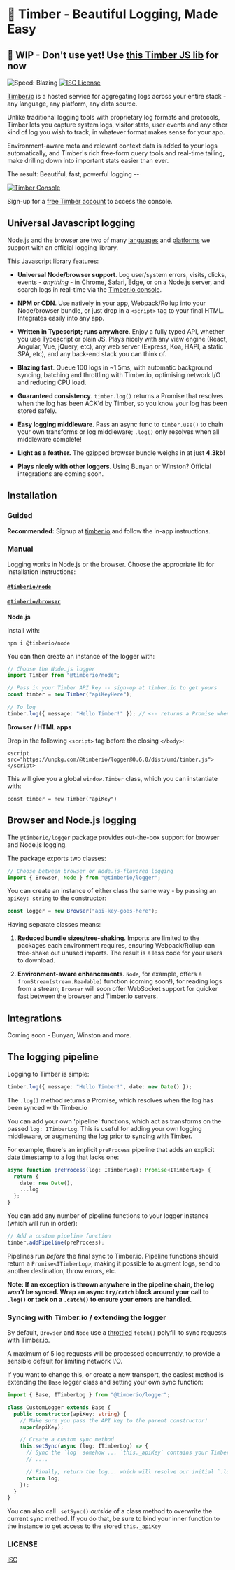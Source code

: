 # 🌲 Timber - Beautiful Logging, Made Easy

## 👷‍️ WIP - Don't use yet! Use [this Timber JS lib](https://github.com/timberio/timber-node) for now

![Speed: Blazing](https://img.shields.io/badge/speed-blazing%20%F0%9F%94%A5-brightgreen.svg)
[![ISC License](https://img.shields.io/badge/license-ISC-ff69b4.svg)](LICENSE.md)

[Timber.io](https://timber.io) is a hosted service for aggregating logs across your entire stack - any language, any platform, any data source.

Unlike traditional logging tools with proprietary log formats and protocols, Timber lets you capture system logs, visitor stats, user events and any other kind of log you wish to track, in whatever format makes sense for your app.

Environment-aware meta and relevant context data is added to your logs automatically, and Timber's rich free-form query tools and real-time tailing, make drilling down into important stats easier than ever.

The result: Beautiful, fast, powerful logging --

[![Timber Console](http://files.timber.io/images/readme-interface7.gif)](https://timber.io/docs/app)

Sign-up for a [free Timber account](https://timber.io) to access the console.

## Universal Javascript logging

Node.js and the browser are two of many [languages](https://docs.timber.io/languages/) and [platforms](https://docs.timber.io/platforms/) we support with an official logging library.

This Javascript library features:

- **Universal Node/browser support**. Log user/system errors, visits, clicks, events - _anything_ - in Chrome, Safari, Edge, or on a Node.js server, and search logs in real-time via the [Timber.io console](https://timber.io).

- **NPM or CDN**. Use natively in your app, Webpack/Rollup into your Node/browser bundle, or just drop in a `<script>` tag to your final HTML. Integrates easily into any app.

- **Written in Typescript; runs anywhere**. Enjoy a fully typed API, whether you use Typescript or plain JS. Plays nicely with any view engine (React, Angular, Vue, jQuery, etc), any web server (Express, Koa, HAPI, a static SPA, etc), and any back-end stack you can think of.

- **Blazing fast**. Queue 100 logs in ~1.5ms, with automatic background syncing, batching and throttling with Timber.io, optimising network I/O and reducing CPU load.

- **Guaranteed consistency**. `timber.log()` returns a Promise that resolves when the log has been ACK'd by Timber, so you know your log has been stored safely.

- **Easy logging middleware**. Pass an async func to `timber.use()` to chain your own transforms or log middleware; `.log()` only resolves when all middleware complete!

- **Light as a feather.** The gzipped browser bundle weighs in at just **4.3kb**!

- **Plays nicely with other loggers**. Using Bunyan or Winston? Official integrations are coming soon.

## Installation

### Guided

**Recommended:** Signup at [timber.io](https://app.timber.io/) and follow the in-app instructions.

### Manual

Logging works in Node.js or the browser. Choose the appropriate lib for installation instructions:

#### [`@timberio/node`](packages/node)

#### [`@timberio/browser`](packages/browser)

**Node.js**

Install with:

```
npm i @timberio/node
```

You can then create an instance of the logger with:

```typescript
// Choose the Node.js logger
import Timber from "@timberio/node";

// Pass in your Timber API key -- sign-up at timber.io to get yours
const timber = new Timber("apiKeyHere");

// To log
timber.log({ message: "Hello Timber!" }); // <-- returns a Promise when synced with Timber.io
```

**Browser / HTML apps**

Drop in the following `<script>` tag before the closing `</body>`:

```
<script src="https://unpkg.com/@timberio/logger@0.6.0/dist/umd/timber.js"></script>
```

This will give you a global `window.Timber` class, which you can instantiate with:

```
const timber = new Timber("apiKey")
```

## Browser and Node.js logging

The `@timberio/logger` package provides out-the-box support for browser and Node.js logging.

The package exports two classes:

```typescript
// Choose between browser or Node.js-flavored logging
import { Browser, Node } from "@timberio/logger";
```

You can create an instance of either class the same way - by passing an `apiKey: string` to the constructor:

```typescript
const logger = new Browser("api-key-goes-here");
```

Having separate classes means:

1. **Reduced bundle sizes/tree-shaking**. Imports are limited to the packages each environment requires, ensuring Webpack/Rollup can tree-shake out unused imports. The result is a less code for your users to download.

2. **Environment-aware enhancements**. `Node`, for example, offers a `fromStream(stream.Readable)` function (coming soon!), for reading logs from a stream; `Browser` will soon offer WebSocket support for quicker fast between the browser and Timber.io servers.

## Integrations

Coming soon - Bunyan, Winston and more.

## The logging pipeline

Logging to Timber is simple:

```typescript
timber.log({ message: "Hello Timber!", date: new Date() });
```

The `.log()` method returns a Promise, which resolves when the log has been synced with Timber.io

You can add your own 'pipeline' functions, which act as transforms on the passed `log: ITimberLog`. This is useful for adding your own logging middleware, or augmenting the log prior to syncing with Timber.

For example, there's an implicit `preProcess` pipeline that adds an explicit date timestamp to a log that lacks one:

```typescript
async function preProcess(log: ITimberLog): Promise<ITimberLog> {
  return {
    date: new Date(),
    ...log
  };
}
```

You can add any number of pipeline functions to your logger instance (which will run in order):

```typescript
// Add a custom pipeline function
timber.addPipeline(preProcess);
```

Pipelines run _before_ the final sync to Timber.io. Pipeline functions should return a `Promise<ITimberLog>`, making it possible to augment logs, send to another destination, throw errors, etc.

**Note: If an exception is thrown anywhere in the pipeline chain, the log _won't_ be synced. Wrap an async `try/catch` block around your call to `.log()` or tack on a `.catch()` to ensure your errors are handled.**

### Syncing with Timber.io / extending the logger

By default, `Browser` and `Node` use a [throttled](https://github.com/timberio/npm-tools#makethrottletfuncmax-number) `fetch()` polyfill to sync requests with Timber.io.

A maximum of 5 log requests will be processed concurrently, to provide a sensible default for limiting network I/O.

If you want to change this, or create a new transport, the easiest method is extending the `Base` logger class and setting your own sync function:

```typescript
import { Base, ITimberLog } from "@timberio/logger";

class CustomLogger extends Base {
  public constructor(apiKey: string) {
    // Make sure you pass the API key to the parent constructor!
    super(apiKey);

    // Create a custom sync method
    this.setSync(async (log: ITimberLog) => {
      // Sync the `log` somehow ... `this._apiKey` contains your Timber API key
      // ....

      // Finally, return the log... which will resolve our initial `.log()` call
      return log;
    });
  }
}
```

You can also call `.setSync()` _outside_ of a class method to overwrite the current sync method. If you do that, be sure to bind your inner function to the instance to get access to the stored `this._apiKey`

### LICENSE

[ISC](LICENSE.md)
